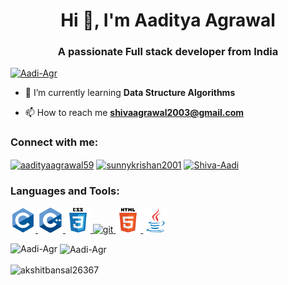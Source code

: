 <h1 align="center">Hi 👋, I'm Aaditya Agrawal</h1>
<h3 align="center">A passionate Full stack developer from India</h3>

<p align="left"> <a href="https://github.com/ryo-ma/github-profile-trophy"><img src="https://github-profile-trophy.vercel.app/?username=Aadi-Agr" alt="Aadi-Agr" /></a> </p>

- 🌱 I’m currently learning **Data Structure Algorithms**

- 📫 How to reach me **shivaagrawal2003@gmail.com**

<h3 align="left">Connect with me:</h3>
<p align="left">
<a href="https://instagram.com/aadityaagrawal59" target="blank"><img align="center" src="https://raw.githubusercontent.com/rahuldkjain/github-profile-readme-generator/master/src/images/icons/Social/instagram.svg" alt="aadityaagrawal59" height="30" width="40" /></a>
<a href="https://leetcode.com/u/Shiva-Aadi/" target="blank"><img align="center" src="https://raw.githubusercontent.com/rahuldkjain/github-profile-readme-generator/master/src/images/icons/Social/leet-code.svg" alt="sunnykrishan2001" height="30" width="40" /></a>
<a href="https://www.geeksforgeeks.org/user/sunnykrishan2001/" target="blank"><img align="center" src="https://raw.githubusercontent.com/rahuldkjain/github-profile-readme-generator/master/src/images/icons/Social/geeks-for-geeks.svg" alt="Shiva-Aadi" height="30" width="40" /></a>
</p>

<h3 align="left">Languages and Tools:</h3>
<p align="left"> 
  <a href="https://www.cprogramming.com/" target="_blank" rel="noreferrer"> <img src="https://raw.githubusercontent.com/devicons/devicon/master/icons/c/c-original.svg" alt="c" width="40" height="40"/> </a> 
  <a href="https://www.w3schools.com/cpp/" target="_blank" rel="noreferrer"> <img src="https://raw.githubusercontent.com/devicons/devicon/master/icons/cplusplus/cplusplus-original.svg" alt="cplusplus" width="40" height="40"/> </a> 
  <a href="https://www.w3schools.com/css/" target="_blank" rel="noreferrer"> <img src="https://raw.githubusercontent.com/devicons/devicon/master/icons/css3/css3-original-wordmark.svg" alt="css3" width="40" height="40"/> </a> 
  <a href="https://git-scm.com/" target="_blank" rel="noreferrer"> <img src="https://www.vectorlogo.zone/logos/git-scm/git-scm-icon.svg" alt="git" width="40" height="40"/> </a> 
  <a href="https://www.w3.org/html/" target="_blank" rel="noreferrer"> <img src="https://raw.githubusercontent.com/devicons/devicon/master/icons/html5/html5-original-wordmark.svg" alt="html5" width="40" height="40"/> </a> 
  <a href="https://www.java.com" target="_blank" rel="noreferrer"> <img src="https://raw.githubusercontent.com/devicons/devicon/master/icons/java/java-original.svg" alt="java" width="40" height="40"/> </a> 
</p>

<p><img align="left" src="https://github-readme-stats.vercel.app/api/top-langs?username=Aadi-Agr&show_icons=true&locale=en&layout=compact" alt="Aadi-Agr" /></p>

<p>&nbsp;<img align="center" src="https://github-readme-stats.vercel.app/api?username=Aadi-Agr&show_icons=true&locale=en" alt="Aadi-Agr" /></p>

<p><img align="center" src="https://github-readme-streak-stats.herokuapp.com/?user=Aadi-Agr&" alt="akshitbansal26367" /></p>
